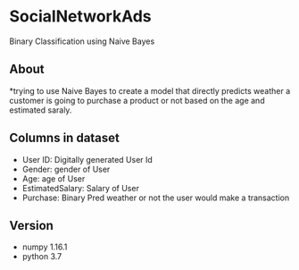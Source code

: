 # SocialNetworkAds
Binary Classification using Naive Bayes

## About 
*trying to use Naive Bayes to create a model that directly predicts weather a customer is going to purchase a product or not based on the age and estimated saraly.

## Columns in dataset
* User ID: Digitally generated User Id
* Gender: gender of User
* Age: age of User
* EstimatedSalary: Salary of User
* Purchase: Binary Pred weather or not the user would make a transaction

## Version
* numpy 1.16.1
* python 3.7
